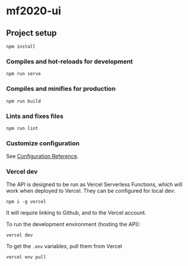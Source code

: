 # mf2020-ui

## Project setup
```
npm install
```

### Compiles and hot-reloads for development
```
npm run serve
```

### Compiles and minifies for production
```
npm run build
```

### Lints and fixes files
```
npm run lint
```

### Customize configuration
See [Configuration Reference](https://cli.vuejs.org/config/).

### Vercel dev
The API is designed to be run as Vercel Serverless Functions, which will work when deployed to Vercel. They can be configured for local dev:
```
npm i -g vercel
```
It will require linking to Github, and to the Vercel account. 

To run the development environment (hosting the API):
```
vercel dev
```

To get the `.env` variables, pull them from Vercel
```
vercel env pull
```
